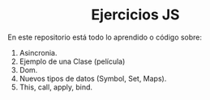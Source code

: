 <h1 align="center">Ejercicios JS</h1>

En este repositorio está todo lo aprendido o código sobre:
1. Asincronia.
2. Ejemplo de una Clase (película)
3. Dom.
4. Nuevos tipos de datos (Symbol, Set, Maps).
5. This, call, apply, bind.